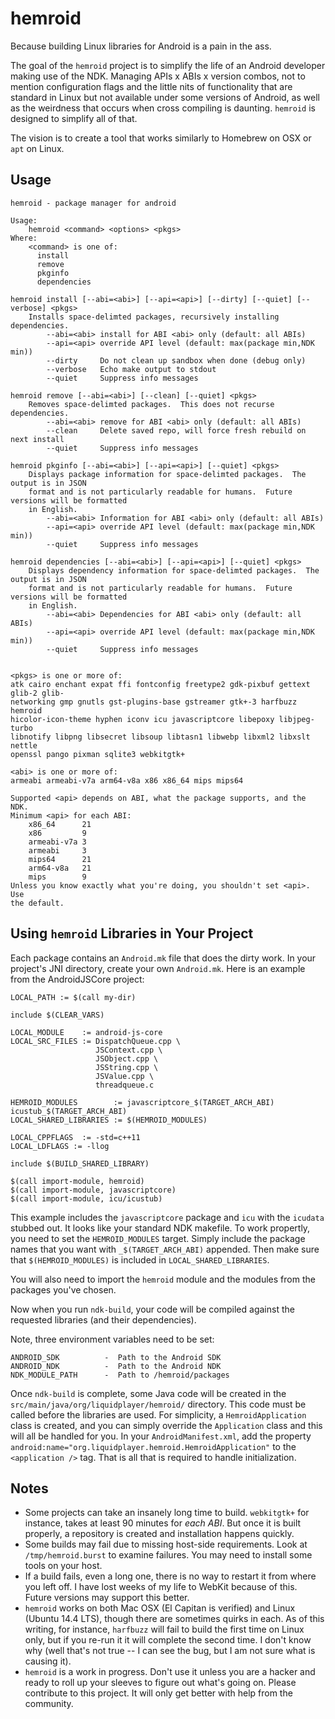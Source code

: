 # hemroid
Because building Linux libraries for Android is a pain in the ass.

The goal of the `hemroid` project is to simplify the life of an Android developer
making use of the NDK.  Managing APIs x ABIs x version combos, not to mention
configuration flags and the little nits of functionality that are standard in Linux
but not available under some versions of Android, as well as the weirdness
that occurs when cross compiling is daunting.  `hemroid` is designed to simplify
all of that.

The vision is to create a tool that works similarly to Homebrew on OSX or `apt` on
Linux.

Usage
-----
```
hemroid - package manager for android

Usage:
    hemroid <command> <options> <pkgs>
Where:
    <command> is one of:
      install
      remove
      pkginfo
      dependencies

hemroid install [--abi=<abi>] [--api=<api>] [--dirty] [--quiet] [--verbose] <pkgs>
    Installs space-delimted packages, recursively installing dependencies.
        --abi=<abi> install for ABI <abi> only (default: all ABIs)
        --api=<api> override API level (default: max(package min,NDK min))
        --dirty     Do not clean up sandbox when done (debug only)
        --verbose   Echo make output to stdout
        --quiet     Suppress info messages
        
hemroid remove [--abi=<abi>] [--clean] [--quiet] <pkgs>
    Removes space-delimted packages.  This does not recurse dependencies.
        --abi=<abi> remove for ABI <abi> only (default: all ABIs)
        --clean     Delete saved repo, will force fresh rebuild on next install
        --quiet     Suppress info messages

hemroid pkginfo [--abi=<abi>] [--api=<api>] [--quiet] <pkgs>
    Displays package information for space-delimted packages.  The output is in JSON
    format and is not particularly readable for humans.  Future versions will be formatted
    in English.
        --abi=<abi> Information for ABI <abi> only (default: all ABIs)
        --api=<api> override API level (default: max(package min,NDK min))
        --quiet     Suppress info messages

hemroid dependencies [--abi=<abi>] [--api=<api>] [--quiet] <pkgs>
    Displays dependency information for space-delimted packages.  The output is in JSON
    format and is not particularly readable for humans.  Future versions will be formatted
    in English.
        --abi=<abi> Dependencies for ABI <abi> only (default: all ABIs)
        --api=<api> override API level (default: max(package min,NDK min))
        --quiet     Suppress info messages


<pkgs> is one or more of:
atk cairo enchant expat ffi fontconfig freetype2 gdk-pixbuf gettext glib-2 glib-
networking gmp gnutls gst-plugins-base gstreamer gtk+-3 harfbuzz hemroid
hicolor-icon-theme hyphen iconv icu javascriptcore libepoxy libjpeg-turbo
libnotify libpng libsecret libsoup libtasn1 libwebp libxml2 libxslt nettle
openssl pango pixman sqlite3 webkitgtk+

<abi> is one or more of:
armeabi armeabi-v7a arm64-v8a x86 x86_64 mips mips64

Supported <api> depends on ABI, what the package supports, and the NDK.
Minimum <api> for each ABI:
    x86_64      21
    x86         9
    armeabi-v7a 3
    armeabi     3
    mips64      21
    arm64-v8a   21
    mips        9
Unless you know exactly what you're doing, you shouldn't set <api>.  Use 
the default.
```

Using `hemroid` Libraries in Your Project
-----------------------------------------
Each package contains an `Android.mk` file that does the dirty work.  In your
project's JNI directory, create your own `Android.mk`.  Here is an example
from the AndroidJSCore project:

```
LOCAL_PATH := $(call my-dir)

include $(CLEAR_VARS)

LOCAL_MODULE    := android-js-core
LOCAL_SRC_FILES := DispatchQueue.cpp \
                   JSContext.cpp \
                   JSObject.cpp \
                   JSString.cpp \
                   JSValue.cpp \
                   threadqueue.c

HEMROID_MODULES        := javascriptcore_$(TARGET_ARCH_ABI) icustub_$(TARGET_ARCH_ABI)
LOCAL_SHARED_LIBRARIES := $(HEMROID_MODULES)

LOCAL_CPPFLAGS  := -std=c++11
LOCAL_LDFLAGS := -llog

include $(BUILD_SHARED_LIBRARY)

$(call import-module, hemroid)
$(call import-module, javascriptcore)
$(call import-module, icu/icustub)
```

This example includes the `javascriptcore` package and `icu` with the `icudata` stubbed out.  It
looks like your standard NDK makefile.  To work propertly, you need to set the `HEMROID_MODULES` target.
Simply include the package names that you want with `_$(TARGET_ARCH_ABI)` appended.  Then make
sure that `$(HEMROID_MODULES)` is included in `LOCAL_SHARED_LIBRARIES`.

You will also need to import the `hemroid` module and the modules from the packages you've chosen.

Now when you run `ndk-build`, your code will be compiled against the requested libraries (and their
dependencies).

Note, three environment variables need to be set:

    ANDROID_SDK          -  Path to the Android SDK
    ANDROID_NDK          -  Path to the Android NDK
    NDK_MODULE_PATH      -  Path to /hemroid/packages
    
Once `ndk-build` is complete, some Java code will be created in the `src/main/java/org/liquidplayer/hemroid/`
directory.  This code must be called before the libraries are used.  For simplicity, a `HemroidApplication`
class is created, and you can simply override the `Application` class and this will all be handled for you.
In your `AndroidManifest.xml`, add the property `android:name="org.liquidplayer.hemroid.HemroidApplication"`
to the `<application />` tag.  That is all that is required to handle initialization.

Notes
-----
* Some projects can take an insanely long time to build.  `webkitgtk+` for instance, takes at least 90 minutes for _each ABI_.  But once it is built properly, a repository is created and installation happens quickly.
* Some builds may fail due to missing host-side requirements.  Look at `/tmp/hemroid.burst` to examine failures.  You may need to install some tools on your host.
* If a build fails, even a long one, there is no way to restart it from where you left off.  I have lost weeks of my life to WebKit because of this.  Future versions may support this better.
* `hemroid` works on both Mac OSX (El Capitan is verified) and Linux (Ubuntu 14.4 LTS), though there are sometimes quirks in each.  As of this writing, for instance, `harfbuzz` will fail to build the first time on Linux only, but if you re-run it it will complete the second time.  I don't know why (well that's not true -- I can see the bug, but I am not sure what is causing it).
* `hemroid` is a work in progress.  Don't use it unless you are a hacker and ready to roll up your sleeves to figure out what's going on.  Please contribute to this project.  It will only get better with help from the community.
